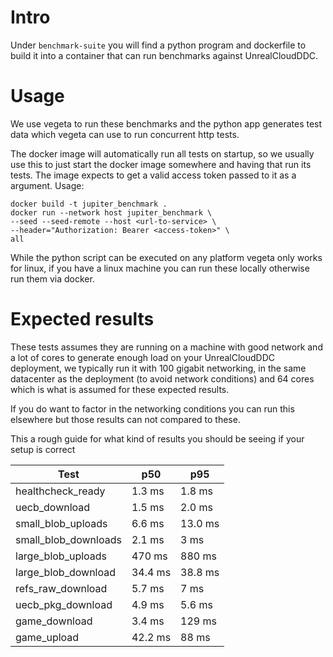 # Intro
Under `benchmark-suite` you will find a python program and dockerfile to build it into a container that can run benchmarks against UnrealCloudDDC.

# Usage
We use vegeta to run these benchmarks and the python app generates test data which vegeta can use to run concurrent http tests.

The docker image will automatically run all tests on startup, so we usually use this to just start the docker image somewhere and having that run its tests.
The image expects to get a valid access token passed to it as a argument.
Usage:
```
docker build -t jupiter_benchmark .
docker run --network host jupiter_benchmark \
--seed --seed-remote --host <url-to-service> \
--header="Authorization: Bearer <access-token>" \
all
```

While the python script can be executed on any platform vegeta only works for linux, if you have a linux machine you can run these locally otherwise run them via docker.

# Expected results

These tests assumes they are running on a machine with good network and a lot of cores to generate enough load on your UnrealCloudDDC deployment, we typically run it with 100 gigabit networking, in the same datacenter as the deployment (to avoid network conditions) and 64 cores which is what is assumed for these expected results.

If you do want to factor in the networking conditions you can run this elsewhere but those results can not compared to these.

This a rough guide for what kind of results you should be seeing if your setup is correct

| Test                 | p50      | p95     |
|----------------------|----------|---------|
| healthcheck_ready    | 1.3 ms   | 1.8 ms  |
| uecb_download        | 1.5 ms   | 2.0 ms  |
| small_blob_uploads   | 6.6 ms   | 13.0 ms |
| small_blob_downloads | 2.1 ms   | 3 ms    |
| large_blob_uploads   | 470 ms   | 880 ms  |
| large_blob_download  | 34.4 ms  | 38.8 ms |
| refs_raw_download    | 5.7 ms   | 7 ms    |
| uecb_pkg_download    | 4.9 ms   | 5.6 ms  |
| game_download        | 3.4 ms   | 129 ms  |
| game_upload          | 42.2 ms  | 88 ms   |